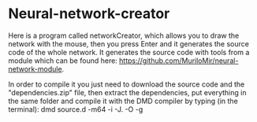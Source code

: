 # Neural-network-creator
Here is a program called networkCreator, which allows you to draw the network with the mouse, then you press Enter and it generates the source code of the whole network. It generates the source code with tools from a module which can be found here: https://github.com/MuriloMir/neural-network-module.

In order to compile it you just need to download the source code and the "dependencies.zip" file, then extract the dependencies, put everything in the same folder and compile it with the DMD compiler by typing (in the terminal): dmd source.d -m64 -i -J. -O -g
